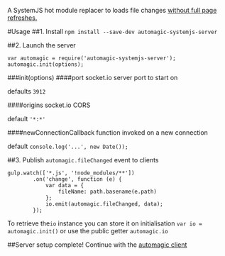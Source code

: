 A SystemJS hot module replacer to loads file changes <a target='_blank' href='http://i.imgur.com/2eKyLKf.gifv'>without full page refreshes.</a>

#Usage
##1. Install
`npm install --save-dev automagic-systemjs-server`

##2. Launch the server
```
var automagic = require('automagic-systemjs-server');
automagic.init(options);
```
###init(options)
####port
socket.io server port to start on

defaults `3912`

####origins 
socket.io CORS 

default `'*:*'`

####newConnectionCallback
function invoked on a new connection

default `console.log('...', new Date());`

##3. Publish `automagic.fileChanged` event to clients
```
gulp.watch(['*.js', '!node_modules/**'])
        .on('change', function (e) {
            var data = {
                fileName: path.basename(e.path)
            };
            io.emit(automagic.fileChanged, data);
        });
```

To retrieve the`io` instance you can store it on initialisation `var io = automagic.init()` 
or use the public getter `automagic.io`


##Server setup complete!
Continue with the <a href='https://github.com/aTable/automagic-systemjs-client'>automagic client</a>
